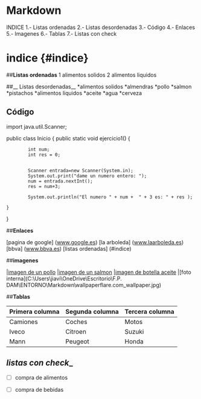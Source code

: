 # Markdown
INDICE
1.- Listas ordenadas
2.- Listas desordenadas
3.- Código
4.- Enlaces
5.- Imagenes
6.- Tablas
7.- Listas con check
# **indice** {#indice}

##__Listas ordenadas__
1 alimentos solidos
2 alimentos liquidos

##__ Listas desordenadas__
*alimentos solidos 
    *almendras
    *pollo
    *salmon
    *pistachos
*alimentos liquidos
    *aceite
    *agua
    *cerveza

## __Código__
import java.util.Scanner;

public class Inicio {
    public static void ejercicio1() {

			int num;
			int res = 0;
			
					
			Scanner entrada=new Scanner(System.in);
			System.out.print("dame un numero entero: ");
			num = entrada.nextInt();
			res = num+3;
			
			System.out.println("El numero " + num +  " + 3 es: " + res );	

	}
}
 
##__Enlaces__

  [pagina de google] (www.google.es)
  [la arboleda] (www.laarboleda.es)
  [bbva] (www.bbva.es)
  [listas ordenadas] (#indice)


##__imagenes__

|[imagen de un pollo](http://c.files.bbci.co.uk/12C50/production/_103908867_pollo.jpg)
|[imagen de un salmon](https://www.gastronomiavasca.net/uploads/image/file/3268/salmon.jpg)
|[imagen de botella aceite](https://img.freepik.com/fotos-premium/aceite-cocina-botella-plastico-blanco_35712-553.jpg?w=2000)
|[foto interna](C:\Users\jiavi\OneDrive\Escritorio\F.P. DAM\ENTORNO\Markdown\wallpaperflare.com_wallpaper.jpg)

##__Tablas__

| Primera columna | Segunda columna | Tercera columna |
| -- | -- | -- |
| Camiones | Coches | Motos |
| Iveco | Citroen | Suzuki |
| Mann | Peugeot | Honda |

## _listas con check__

- [ ] compra de alimentos
- [ ] compra de bebidas





  
